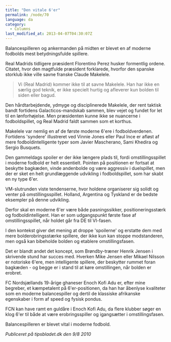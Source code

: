 ```yaml
---
title: "Den vitale 6'er"
permalink: /node/70
language: da
category:
  - Columns
last_modified_at: 2013-04-07T04:30:07Z
---
```


Balancespilleren og ankermanden på midten er blevet en af moderne fodbolds mest betydningsfulde spillere.

Real Madrids tidligere præsident Florentino Perez husker formentlig ordene. Citatet, hvor den magtfulde præsident forklarede, hvorfor den spanske storklub ikke ville savne franske Claude Makelele.

> Vi (Real Madrid) kommer ikke til at savne Makelele. Han har ikke en særlig god teknik, er ikke specielt hurtig og afleverer kun bolden til siden eller bagud.

Den hårdtarbejdende, ydmyge og disciplinerede Makelele, der rent taktisk bandt fortidens Galacticos-mandskab sammen, blev vejet og fundet for let til en lønforhøjelse. Men præsidenten kunne ikke se nuancerne i fodboldspillet, og Real Madrid faldt sammen som et korthus.

Makelele var nemlig en af de første moderne 6'ere i fodboldverdenen. Fortidens 'syndere' illustreret ved Vinnie Jones eller Paul Ince er afløst af mere fodboldintelligente typer som Javier Mascherano, Sami Khedira og Sergio Busquets.

Den gammeldags spoiler er der ikke længere plads til, fordi omstillingsspillet i moderne fodbold er helt essentielt. Pointen på positionen er fortsat at beskytte bagkæden, vinde andenbolde og være aggressiv i duelspillet, men der er sket en helt grundlæggende udvikling i fodboldspillet, som har skabt en ny type 6'er.

VM-slutrunden viste tendenserne, hvor holdene organiserer sig solidt og venter på omstillingsspillet. Holland, Argentina og Tyskland er de bedste eksempler på denne udvikling.

Derfor skal en moderne 6'er være både pasningssikker, positioneringsstærk og fodboldintelligent. Han er som udgangspunkt første fase af omstillingsspillet, når holdet går fra DE til VI-fasen.

I den kontekst giver det mening at droppe 'spoilerne' og erstatte dem med mere bolderobringsstærke spillere, der ikke kun kan stoppe modstanderen, men også kan bibeholde bolden og etablere omstillingsfasen.

Det er blandt andet det koncept, som Brøndby-træner Henrik Jensen i skrivende stund har succes med. Hverken Mike Jensen eller Mikael Nilsson er notoriske 6'ere, men intelligente spillere, der beskytter rummet foran bagkæden - og begge er i stand til at køre omstillingen, når bolden er erobret.

FC Nordsjællands 19-årige ghaneser Enoch Kofi Adu er, efter mine begreber, et kæmpetalent på 6'er-positionen, da han har åbenlyse kvaliteter som en moderne balancespiller og dertil de klassiske afrikanske egenskaber i form af speed og fysisk pondus.

FCN kan have ramt en guldåre i Enoch Kofi Adu, da flere klubber søger en klog 6'er til både at være erobringsspiller og igangsætter i omstillingsfasen.

Balancespilleren er blevet vital i moderne fodbold.

_Publiceret på tipsbladet.dk den 9/8 2010_

